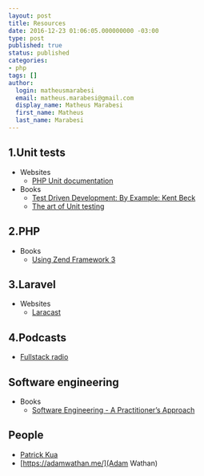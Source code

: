 ```yaml
---
layout: post
title: Resources
date: 2016-12-23 01:06:05.000000000 -03:00
type: post
published: true
status: published
categories:
- php
tags: []
author:
  login: matheusmarabesi
  email: matheus.marabesi@gmail.com
  display_name: Matheus Marabesi
  first_name: Matheus
  last_name: Marabesi
---
```


## 1.Unit tests

* Websites
    - [PHP Unit documentation](https://phpunit.de/)
* Books
    - [Test Driven Development: By Example: Kent Beck](https://www.amazon.com/Test-Driven-Development-Kent-Beck/dp/0321146530)
    - [The art of Unit testing](http://www.cs.umss.edu.bo/doc/material/mat_gral_137/The%20Art%20of%20Unit%20Testing%20with%20Examples%20in%20.NET%20(Manning%202009).pdf)

## 2.PHP

* Books
    - [Using Zend Framework 3](https://olegkrivtsov.github.io/using-zend-framework-3-book/html/)

## 3.Laravel

* Websites
    - [Laracast](https://laracasts.com/)
    
## 4.Podcasts

* [Fullstack radio](http://www.fullstackradio.com/)

## Software engineering

* Books
    - [Software Engineering - A Practitioner’s Approach](http://www.vumultan.com/Books/CS605-Software%20Engineering%20Practitioner%E2%80%99s%20Approach%20%20by%20Roger%20S.%20Pressman%20.pdf)
    
## People

* [Patrick Kua](https://www.thekua.com/atwork/2014/11/the-definition-of-a-tech-lead/)
* [https://adamwathan.me/](Adam Wathan)
